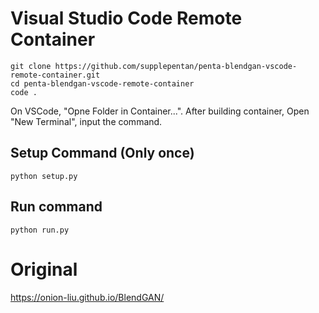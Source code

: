 # Visual Studio Code Remote Container
```
git clone https://github.com/supplepentan/penta-blendgan-vscode-remote-container.git
cd penta-blendgan-vscode-remote-container
code .
```
On VSCode, "Opne Folder in Container...".
After building container, 
Open "New Terminal",
input the command.
## Setup Command (Only once)
```
python setup.py
```
## Run command
```
python run.py

```

# Original
https://onion-liu.github.io/BlendGAN/
